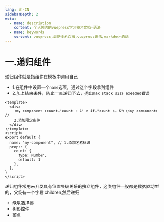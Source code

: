 ```yaml
---
lang: zh-CN
sidebarDepth: 2
meta:
  - name: description
    content: 个人总结的vuepress学习技术文档-语法
  - name: keywords
    content: vuepress,最新技术文档,vuepress语法,markdown语法
---
```


# 一.递归组件

递归组件就是指组件在模板中调用自己

- 1.在组件中设置一个`name`选项，通过这个字段拿到组件
- 2.加上结束条件，防止一直递归下去，抛出`max stack size exeeded`错误

```vue
<template>
  <div>
    <my-component :count="count + 1" v-if="count <= 5"></my-component> //
    2.添加限定条件
  </div>
</template>
<script>
export default {
  name: "my-component", // 1.添加名称标识
  props: {
    count: {
      type: Number,
      default: 1,
    },
  },
}
</script>
```

递归组件常用来开发具有位置层级关系的独立组件，这类组件一般都是数据驱动型的，父级有一个字段 children,然后递归

- 级联选择器
- 树形控件
- 菜单
